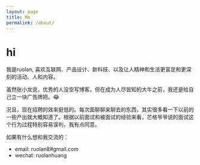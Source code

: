 ```yaml
---
layout: page
title: Me
permalink: /about/
---
```


# hi 
我是ruolan, 喜欢互联网、产品设计、新科技、以及让人精神和生活更富足和更深刻的活动、人和内容。

虽然张小龙说，优秀的人没空写博客。但在成为人尽皆知的大牛之前，我还是给自己立一块广告牌把。😂

况且，现在招聘的效率挺低的。每次面聊聊来聊去的东西，其实很多看一下以前的一些产出就大概知道了。根据以前面试和被面试的经验来看，芒格爷爷说的面试这个行为过程特别容易误判，我有点同意。

如果有什么想和我交流的：
- email: ruolan8#gmail.com
- wechat: ruolanhuang


